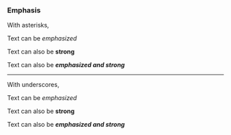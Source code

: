 ### Emphasis

With asterisks,

Text can be *emphasized*

Text can also be **strong**

Text can also be ***emphasized and strong***

-----

With underscores,

Text can be _emphasized_

Text can also be __strong__

Text can also be ___emphasized and strong___

